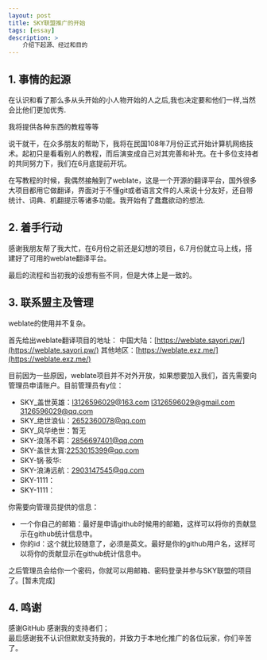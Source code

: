 ```yaml
---
layout: post
title: SKY联盟推广的开始
tags: [essay]
description: >
    介绍下起源、经过和目的
---
```


## 1. 事情的起源
在认识和看了那么多从头开始的小人物开始的人之后,我也决定要和他们一样,当然会比他们更加优秀.

我将提供各种东西的教程等等

说干就干，在众多朋友的帮助下，我将在民国108年7月份正式开始计算机网络技术。起初只是看看别人的教程，而后演变成自己对其完善和补充。在十多位支持者的共同努力下，我们在6月底提前开坑。

在写教程的时候，我偶然接触到了weblate，这是一个开源的翻译平台，国外很多大项目都用它做翻译，界面对于不懂git或者语言文件的人来说十分友好，还自带统计、词典、机翻提示等诸多功能。我开始有了蠢蠢欲动的想法.

## 2. 着手行动
感谢我朋友帮了我大忙，在6月份之前还是幻想的项目，6.7月份就立马上线，搭建好了可用的weblate翻译平台。

最后的流程和当初我的设想有些不同，但是大体上是一致的。

## 3. 联系盟主及管理
weblate的使用并不复杂。

首先给出weblate翻译项目的地址：
中国大陆：[https://weblate.sayori.pw/](https://weblate.sayori.pw/)
其他地区：[https://weblate.exz.me/](https://weblate.exz.me/)

目前因为一些原因，weblate项目并不对外开放，如果想要加入我们，首先需要向管理员申请账户。目前管理员有y位：
- SKY_盖世英雄：l3126596029@163.com l3126596029@gmail.com 3126596029@qq.com
- SKY_绝世浪仙：2652360078@qq.com
- SKY_风华绝世：暂无
- SKY-浪荡不羁：2856697401@qq.com
- SKY-盖世太寳:2253015399@qq.com
- SKY-锅·筱华:
- SKY-浪涛远航：2903147545@qq.com
- SKY-1111：
- SKY-1111：


你需要向管理员提供的信息：
- 一个你自己的邮箱：最好是申请github时候用的邮箱，这样可以将你的贡献显示在github统计信息中。
- 你的id：这个就比较随意了，必须是英文。最好是你的github用户名，这样可以将你的贡献显示在github统计信息中。

之后管理员会给你一个密码，你就可以用邮箱、密码登录并参与SKY联盟的项目了。[暂未完成]

## 4. 鸣谢
感谢GitHub
感谢我的支持者们；   
最后感谢我不认识但默默支持我的，并致力于本地化推广的各位玩家，你们辛苦了。
